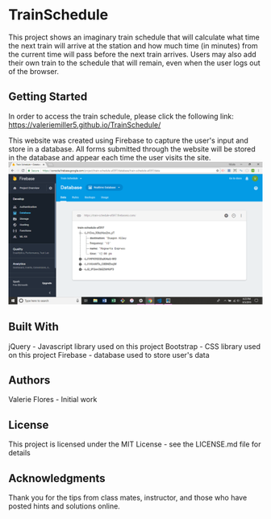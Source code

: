 # TrainSchedule
This project shows an imaginary train schedule that will calculate what time the next train will arrive at the station and how much time (in minutes) from the current time will pass before the next train arrives.  Users may also add their own train to the schedule that will remain, even when the user logs out of the browser.

## Getting Started
In order to access the train schedule, please click the following link:
https://valeriemiller5.github.io/TrainSchedule/

This website was created using Firebase to capture the user's input and store in a database.  All forms submitted through the website will be stored in the database and appear each time the user visits the site.
![Firebase Screenshot](assets/images/screenshot_firebase.png)

## Built With
jQuery - Javascript library used on this project
Bootstrap - CSS library used on this project
Firebase - database used to store user's data

## Authors
Valerie Flores - Initial work

## License
This project is licensed under the MIT License - see the LICENSE.md file for details

## Acknowledgments
Thank you for the tips from class mates, instructor, and those who have posted hints and solutions online.